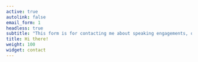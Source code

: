 ```yaml
---
active: true
autolink: false
email_form: 1
headless: true
subtitle: "This form is for contacting me about speaking engagements, opportunities to work together, or mentorship requests."
title: Hi there!
weight: 100
widget: contact
---
```


